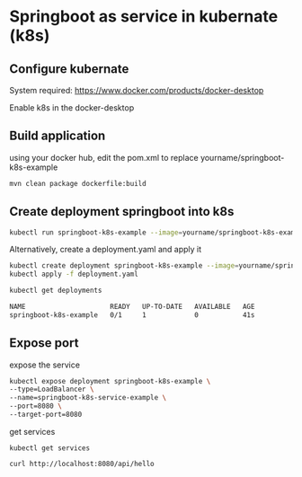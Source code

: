 # Springboot as service in kubernate (k8s)


## Configure kubernate

System required: 
    https://www.docker.com/products/docker-desktop
    
Enable k8s in the docker-desktop


## Build application
using your docker hub, edit the pom.xml to replace
  yourname/springboot-k8s-example
  

```bash
mvn clean package dockerfile:build
```

## Create deployment springboot into k8s

```bash
kubectl run springboot-k8s-example --image=yourname/springboot-k8s-example:0.0.1-SNAPSHOT --port=8080
```

Alternatively, create a deployment.yaml and apply it
```bash
kubectl create deployment springboot-k8s-example --image=yourname/springboot-k8s-example:0.0.1-SNAPSHOT --dry-run -o yaml > deployment.yaml
kubectl apply -f deployment.yaml
```

```bash
kubectl get deployments
```

```bash
NAME                     READY   UP-TO-DATE   AVAILABLE   AGE
springboot-k8s-example   0/1     1            0           41s
```

## Expose port

expose the service

```bash
kubectl expose deployment springboot-k8s-example \
--type=LoadBalancer \
--name=springboot-k8s-service-example \
--port=8080 \
--target-port=8080
```

get services
```
kubectl get services

curl http://localhost:8080/api/hello
```


